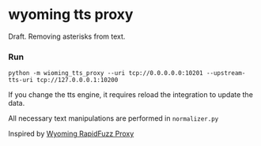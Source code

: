 # wyoming tts proxy
Draft. Removing asterisks from text.

### Run
`python -m wioming_tts_proxy --uri tcp://0.0.0.0.0:10201 --upstream-tts-uri tcp://127.0.0.0.1:10200
`

If you change the tts engine, it requires reload the integration to update the data.

All necessary text manipulations are performed in `normalizer.py`

Inspired by [Wyoming RapidFuzz Proxy](https://github.com/Cheerpipe/wyoming_rapidfuzz_proxy)
